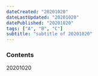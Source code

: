 ```yaml
---
dateCreated: "20201020"
dateLastUpdated: "20201020"
datePublished: "20201020"
tags: ["A", "B", "C"]
subtitle: "subtitle of 20201020"
---
```


### Contents

20201020